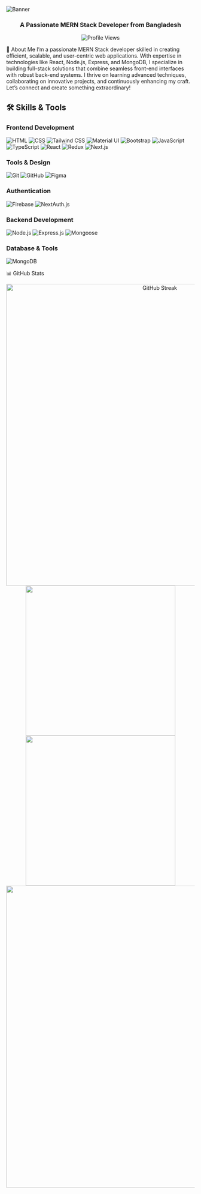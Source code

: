 <img src="https://i.postimg.cc/yYD8DLrN/banner.png" alt="Banner" align="center" /> <h3 align="center">A Passionate MERN Stack Developer from Bangladesh</h3> <p align="center"> <img src="https://komarev.com/ghpvc/?username=liton61&label=Profile%20views&color=0e75b6&style=flat" alt="Profile Views" /> </p>

🌟 About Me
I’m a passionate MERN Stack developer skilled in creating efficient, scalable, and user-centric web applications. With expertise in technologies like React, Node.js, Express, and MongoDB, I specialize in building full-stack solutions that combine seamless front-end interfaces with robust back-end systems. I thrive on learning advanced techniques, collaborating on innovative projects, and continuously enhancing my craft. Let’s connect and create something extraordinary!


## 🛠️ Skills & Tools

### Frontend Development
<p>
  <img src="https://img.shields.io/badge/HTML5-E34F26?style=for-the-badge&logo=html5&logoColor=white" alt="HTML" />
  <img src="https://img.shields.io/badge/CSS3-1572B6?style=for-the-badge&logo=css3&logoColor=white" alt="CSS" />
  <img src="https://img.shields.io/badge/Tailwind_CSS-38B2AC?style=for-the-badge&logo=tailwind-css&logoColor=white" alt="Tailwind CSS" />
  <img src="https://img.shields.io/badge/Material--UI-0081CB?style=for-the-badge&logo=mui&logoColor=white" alt="Material UI" />
  <img src="https://img.shields.io/badge/Bootstrap-7952B3?style=for-the-badge&logo=bootstrap&logoColor=white" alt="Bootstrap" />
  <img src="https://img.shields.io/badge/JavaScript-F7DF1E?style=for-the-badge&logo=javascript&logoColor=black" alt="JavaScript" />
  <img src="https://img.shields.io/badge/TypeScript-3178C6?style=for-the-badge&logo=typescript&logoColor=white" alt="TypeScript" />
  <img src="https://img.shields.io/badge/React-20232A?style=for-the-badge&logo=react&logoColor=61DAFB" alt="React" />
  <img src="https://img.shields.io/badge/Redux-764ABC?style=for-the-badge&logo=redux&logoColor=white" alt="Redux" />
  <img src="https://img.shields.io/badge/Next.js-000000?style=for-the-badge&logo=nextdotjs&logoColor=white" alt="Next.js" />
</p>

### Tools & Design
<p>
  <img src="https://img.shields.io/badge/Git-F05032?style=for-the-badge&logo=git&logoColor=white" alt="Git" />
  <img src="https://img.shields.io/badge/GitHub-181717?style=for-the-badge&logo=github&logoColor=white" alt="GitHub" />
  <img src="https://img.shields.io/badge/Figma-F24E1E?style=for-the-badge&logo=figma&logoColor=white" alt="Figma" />
</p>

### Authentication
<p>
  <img src="https://img.shields.io/badge/Firebase-FFCA28?style=for-the-badge&logo=firebase&logoColor=black" alt="Firebase" />
  <img src="https://img.shields.io/badge/NextAuth.js-000000?style=for-the-badge&logo=auth0&logoColor=white" alt="NextAuth.js" />
</p>


### Backend Development
<p>
  <img src="https://img.shields.io/badge/Node.js-339933?style=for-the-badge&logo=nodedotjs&logoColor=white" alt="Node.js" />
  <img src="https://img.shields.io/badge/Express.js-000000?style=for-the-badge&logo=express&logoColor=white" alt="Express.js" />
  <img src="https://img.shields.io/badge/Mongoose-47A248?style=for-the-badge&logo=mongodb&logoColor=white" alt="Mongoose" />
</p>

### Database & Tools
<p>
  <img src="https://img.shields.io/badge/MongoDB-4EA94B?style=for-the-badge&logo=mongodb&logoColor=white" alt="MongoDB" />
</p>


📊 GitHub Stats
<div align="center"> <a href="https://git.io/streak-stats"><img src="https://github-readme-streak-stats.herokuapp.com?user=liton61&theme=radical" alt="GitHub Streak" width="805"/></a> </div> <div align="center"> <img src="http://github-profile-summary-cards.vercel.app/api/cards/stats?username=liton61&theme=dracula" width="400"/> <img src="http://github-profile-summary-cards.vercel.app/api/cards/repos-per-language?username=liton61&theme=dracula&exclude={exclude}" width="400"/> </div> <div align="center"> <img src="http://github-profile-summary-cards.vercel.app/api/cards/profile-details?username=liton61&theme=dracula" width="805"/> </div>

